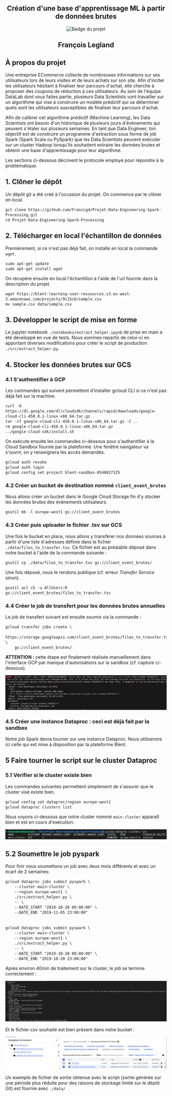 <div align="center">

  <h2 align="center">Création d'une base d'apprentissage ML à partir de données brutes</h2>

<div align="center"><img src="https://cdn.static-media.blent.ai/images/projects/badge_spark_medium.svg" width="120" alt="Badge du projet" /></div>

<h2 align="center">François Legland</h2>
</div>

## À propos du projet

Une entreprise ECommerce collecte de nombreuses informations sur ses utilisateurs lors de leurs visites et de leurs achats sur son site. Afin d'inciter les utilisateurs hésitant à finaliser leur parcours d'achat, elle cherche à proposer des coupons de réduction à ces utilisateurs. Au sein de l'équipe DataLab dont vous faites partie, plusieurs Data Scientists vont travailler sur un algorithme qui vise à construire un modèle prédictif qui va déterminer quels sont les utilisateurs susceptibles de finaliser leur parcours d'achat.

Afin de calibrer cet algorithme prédictif (Machine Learning), les Data Scientists ont besoin d'un historique de plusieurs jours d'événements qui peuvent s'étaler sur plusieurs semaines. En tant que Data Engineer, ton objectif est de construire un programme d'extraction sous forme de job Spark (Spark Scala ou PySpark) que les Data Scientists peuvent exécuter sur un cluster Hadoop lorsqu'ils souhaitent extraire les données brutes et obtenir une base d'apprentissage pour leur algorithme.

Les sections ci-dessous décrivent le protocole employé pour répondre à la problématique. 

## 1. Clôner le dépôt

Un dépôt git a été créé à l'occasion du projet. On commence par le clôner en local.

```shell
git clone https://github.com/FrancLgd/Projet-Data-Engineering-Spark-Processing.git
cd Projet-Data-Engineering-Spark-Processing
```

## 2. Télécharger en local l'échantillon de données

Premièrement, si ce n'est pas déjà fait, on installe en local la commande `wget`.

```shell
sudo apt-get update
sudo apt-get install wget
```

On récupère ensuite en local l'échantillon à l'aide de l'url fournie dans la description du projet.

```shell
wget https://blent-learning-user-ressources.s3.eu-west-3.amazonaws.com/projects/9c15cb/sample.csv
mv sample.csv data/sample.csv
```

## 3. Développer le script de mise en forme

Le jupyter notebook `./notebooks/extract_helper.ipynb` de prise en main a été développé en vue de tests. Nous sommes repartis de celui-ci en apportant diverses modifications pour créer le script de production `./src/extract_helper.py`.

## 4. Stocker les données brutes sur GCS

### 4.1 S'authentifier à GCP

Les commandes qui suivent permettent d'installer gcloud CLI si ce n'est pas déjà fait sur la machine.

```shell
curl -O https://dl.google.com/dl/cloudsdk/channels/rapid/downloads/google-cloud-cli-458.0.1-linux-x86_64.tar.gz
tar -xf google-cloud-cli-458.0.1-linux-x86_64.tar.gz -C ..
rm google-cloud-cli-458.0.1-linux-x86_64.tar.gz
../google-cloud-sdk/install.sh
```

On exécute ensuite les commandes ci-dessous pour s'authentifier à la Cloud Sandbox fournie par la plateforme. Une fenêtre navigateur va s'ouvrir, on y renseignera les accès demandés. 

```shell
gcloud auth revoke
gcloud auth login
gcloud config set project blent-sandbox-8548827125
```

### 4.2 Créer un bucket de destination nommé `client_event_brutes`

Nous allons créer un bucket dans le Google Cloud Storage fin d'y stocker les données brutes des événements utilisateurs.

```shell 
gsutil mb -l europe-west1 gs://client_event_brutes
```

### 4.3 Créer puis uploader le fichier .tsv sur GCS

Une fois le bucket en place, nous allons y transférer nos données sources à partir d'une liste d'adresses définie dans le fichier `./data/files_to_transfer.tsv`. Ce fichier est au préalable déposé dans notre bucket à l'aide de la commande suivante : 

```shell 
gsutil cp ./data/files_to_transfer.tsv gs://client_event_brutes/
```

Une fois déposé, nous le rendons publique (cf. erreur *Transfer Service* sinon).

```shell 
gsutil acl ch -u AllUsers:R gs://client_event_brutes/files_to_transfer.tsv
```

### 4.4 Créer le job de transfert pour les données brutes annuelles

Le job de transfert suivant est ensuite soumis via la commande :

```shell 
gcloud transfer jobs create \
    https://storage.googleapis.com/client_event_brutes/files_to_transfer.tsv \
    gs://client_event_brutes/
```

**ATTENTION :** cette étape est finalement réalisée manuellement dans l'interface GCP par manque d'autorisations sur la sandbox (cf. capture ci-dessous).

<img src="./images/capture_error_roles.png" alt="Texte alternatif">

### 4.5 Créer une instance Dataproc : ceci est déjà fait par la sandbox

Notre job Spark devra tourner sur une instance Dataproc. Nous utiliserons ici celle qui est mise à disposition par la plateforme Blent.

## 5 Faire tourner le script sur le cluster Dataproc

### 5.1 Vérifier si le cluster existe bien

Les commandes suivantes permettent simplement de s'assurer que le cluster visé existe bien.

```shell
gcloud config set dataproc/region europe-west1
gcloud dataproc clusters list
```

Nous voyons ci-dessous que notre cluster nommé `main-cluster` apparaît bien et est en cours d'exécution.

<img src="./images/capture_cluster_list.png" alt="Texte alternatif">

## 5.2 Soumettre le job pyspark

Pour finir nous soumettons un job avec deux mois différents et avec un écart de 2 semaines:

```shell
gcloud dataproc jobs submit pyspark \
    --cluster main-cluster \
    --region europe-west1 \
    ./src/extract_helper.py \
    -- \
    --DATE_START "2019-10-20 00:00:00" \
    --DATE_END "2019-11-05 23:00:00"


gcloud dataproc jobs submit pyspark \
    --cluster main-cluster \
    --region europe-west1 \
    ./src/extract_helper.py \
    -- \
    --DATE_START "2019-10-20 00:00:00" \
    --DATE_END "2019-10-20 23:00:00"
```

Après environ 40min de traitement sur le cluster, le job se termine correctement :

<img src="./images/capture_jobSpark.png" alt="Texte alternatif">

Et le fichier csv souhaité est bien présent dans notre bucket :

<img src="./images/capture_storage.png" alt="Texte alternatif">

Un exemple de fichier de sortie obtenue avec le script (sortie générée sur une période plus réduite pour des raisons de stockage limité sur le dépôt Git) est fournie avec `./data/`